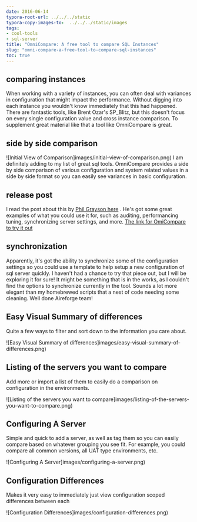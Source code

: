 ```yaml
---
date: 2016-06-14
typora-root-url: ../../../static
typora-copy-images-to:  ../../../static/images
tags:
- cool-tools
- sql-server
title: "OmniCompare: A free tool to compare SQL Instances"
slug: "omni-compare-a-free-tool-to-compare-sql-instances"
toc: true
---
```


## comparing instances

When working with a variety of instances, you can often deal with variances in configuration that might impact the performance. Without digging into each instance you wouldn't know immediately that this had happened. There are fantastic tools, like Brent Ozar's SP_Blitz, but this doesn't focus on every single configuration value and cross instance comparison. To supplement great material like that a tool like OmniCompare is great.

## side by side comparison

![Initial View of Comparison]images/initial-view-of-comparison.png)
I am definitely adding to my list of great sql tools. OmniCompare provides a side by side comparison of various configuration and system related values in a side by side format so you can easily see variances in basic configuration.

## release post

I read the post about this by [Phil Grayson here](http://bit.ly/25Wg7TM) . He's got some great examples of what you could use it for, such as auditing, performancing tuning, synchronizing server settings, and more. [The link for OmiCompare to try it out](http://bit.ly/25Wga1H)

## synchronization

Apparently, it's got the ability to synchronize some of the configuration settings so you could use a template to help setup a new configuration of sql server quickly. I haven't had a chance to try that piece out, but I will be exploring it for sure! It might be something that is in the works, as I couldn't find the options to synchronize currently in the tool. Sounds a lot more elegant than my homebrewed scripts that a nest of code needing some cleaning.
Well done Aireforge team!

## Easy Visual Summary of differences

Quite a few ways to filter and sort down to the information you care about.

![Easy Visual Summary of differences]images/easy-visual-summary-of-differences.png)

## Listing of the servers you want to compare

Add more or import a list of them to easily do a comparison on configuration in the environments.

![Listing of the servers you want to compare]images/listing-of-the-servers-you-want-to-compare.png)

## Configuring A Server

Simple and quick to add a server, as well as tag them so you can easily compare based on whatever grouping you see fit. For example, you could compare all common versions, all UAT type environments, etc.

![Configuring A Server]images/configuring-a-server.png)

## Configuration Differences

Makes it very easy to immediately just view configuration scoped differences between each

![Configuration Differences]images/configuration-differences.png)
